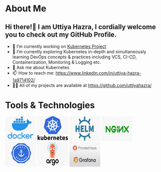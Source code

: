 # About Me
## Hi there!👋 I am Uttiya Hazra, I cordially welcome you to check out my GitHub Profile.
  
- 🔭 I’m currently working on [Kubernetes Project](https://github.com/uttiyahazra/kubernetes-project)
- 🌱 I’m currently exploring Kubernetes in-depth and simultaneously learning DevOps concepts & practices including VCS, CI-CD, Containerization, Monitoring & Logging etc.
- 💬 Ask me about Kubernetes
- 📫 How to reach me: https://www.linkedin.com/in/uttiya-hazra-1a9714102/ 
- 👨‍💻 All of my projects are available at https://github.com/uttiyahazra/

# Tools & Technologies 
<img src="Docker.png" width="100" height="80"> <img src="Kubernetes.png" width="100" height="80"> <img src="Helm.png" width="100" height="80">
<img src="NGINX.png" width="100" height="80"> <img src="Cert-Manager.png" width="100" height="80"> <img src="ArgoCD.png" width="100" height="80"> <img src="Prometheus and Grafana.png" width="100" height="80">



